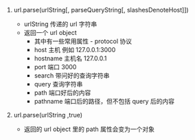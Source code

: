 1. url.parse(urlString[, parseQueryString[, slashesDenoteHost]])

   - urlString 传递的 url 字符串
   - 返回一个 url object
     - 其中有一些常用属性 - protocol 协议
     - host 主机 例如 127.0.0.1:3000
     - hostname 主机名 127.0.0.1
     - port 端口 3000
     - search 带问好的查询字符串
     - query 查询字符串
     - path 端口好后的内容
     - pathname 端口后的路径，但不包括 query 后的内容

2. url.parse(urlString ,true)
   - 返回的 url object 里的 path 属性会变为一个对象
